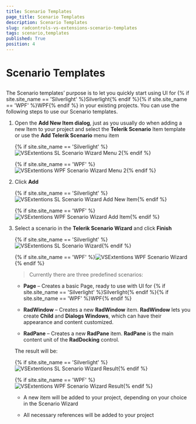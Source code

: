 ```yaml
---
title: Scenario Templates
page_title: Scenario Templates
description: Scenario Templates
slug: radcontrols-vs-extensions-scenario-templates
tags: scenario,templates
published: True
position: 4
---
```


# Scenario Templates



## 

The Scenario templates’ purpose is to let you quickly start using UI for {% if site.site_name == 'Silverlight' %}Silverlight{% endif %}{% if site.site_name == 'WPF' %}WPF{% endif %} in your existing projects. You can use the following steps to use our Scenario templates.

1. Open the __Add New Item dialog__, just as you usually do when adding a new Item to your project and select the __Telerik Scenario__ Item template or use the __Add Telerik Scenario__ menu item
	
	{% if site.site_name == 'Silverlight' %}![VSExtentions SL Scenario Wizard Menu 2](images/VSExtentions_SL_ScenarioWizardMenu2.png){% endif %}
	
	{% if site.site_name == 'WPF' %}![VSExtentions WPF Scenario Wizard Menu 2](images/VSExtentions_WPF_ScenarioWizardMenu2.png){% endif %}

1. Click __Add__

	{% if site.site_name == 'Silverlight' %}![VSExtentions SL Scenario Wizard Add New Item](images/VSExtentions_SL_ScenarioWizardAddNewItem.png){% endif %}
	
	{% if site.site_name == 'WPF' %}![VSExtentions WPF Scenario Wizard Add Item](images/VSExtentions_WPF_ScenarioWizardAddItem.png){% endif %}

1. Select a scenario in the __Telerik Scenario Wizard__ and click __Finish__

	{% if site.site_name == 'Silverlight' %}![VSExtentions SL Scenario Wizard](images/VSExtentions_SL_ScenarioWizard.png){% endif %}
	
	{% if site.site_name == 'WPF' %}![VSExtentions WPF Scenario Wizard](images/VSExtentions_WPF_ScenarioWizard.png){% endif %}

	>Currently there are three predefined scenarios: 
	
	* __Page__ – Creates a basic Page, ready to use with UI for {% if site.site_name == 'Silverlight' %}Silverlight{% endif %}{% if site.site_name == 'WPF' %}WPF{% endif %}
	
	* __RadWindow__ – Creates a new __RadWindow__ item. __RadWindow__ lets you create __Child__ and __Dialogs Windows__, which can have their appearance and content customized. 
	
	* __RadPane__ – Creates a new __RadPane__ item. __RadPane__ is the main content unit of the __RadDocking__ control.

	The result will be:
	
	{% if site.site_name == 'Silverlight' %}![VSExtentions SL Scenario Wizard Result](images/VSExtentions_SL_ScenarioWizardResult.png){% endif %}
	
	{% if site.site_name == 'WPF' %}![VSExtentions WPF Scenario Wizard Result](images/VSExtentions_WPF_ScenarioWizardResult.png){% endif %}
	
	* A new item will be added to your project, depending on your choice in the Scenario Wizard
	
	* All necessary references will be added to your project
